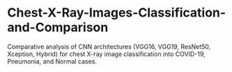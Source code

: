 # Chest-X-Ray-Images-Classification-and-Comparison
Comparative analysis of CNN architectures (VGG16, VGG19, ResNet50, Xception, Hybrid) for chest X-ray image classification into COVID-19, Pneumonia, and Normal cases.
